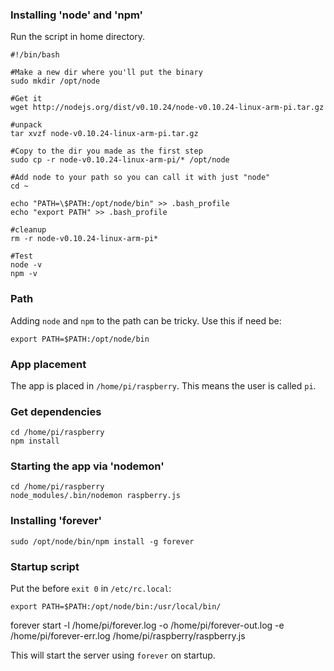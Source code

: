 ### Installing 'node' and 'npm'

Run the script in home directory.

    #!/bin/bash
     
    #Make a new dir where you'll put the binary
    sudo mkdir /opt/node
     
    #Get it
    wget http://nodejs.org/dist/v0.10.24/node-v0.10.24-linux-arm-pi.tar.gz      
     
    #unpack
    tar xvzf node-v0.10.24-linux-arm-pi.tar.gz
     
    #Copy to the dir you made as the first step
    sudo cp -r node-v0.10.24-linux-arm-pi/* /opt/node
     
    #Add node to your path so you can call it with just "node"
    cd ~
     
    echo "PATH=\$PATH:/opt/node/bin" >> .bash_profile
    echo "export PATH" >> .bash_profile
    
    #cleanup
    rm -r node-v0.10.24-linux-arm-pi*
     
    #Test
    node -v
    npm -v
    
### Path 

Adding `node` and `npm` to the path can be tricky. Use this if need be:

    export PATH=$PATH:/opt/node/bin
   
### App placement
    
The app is placed in `/home/pi/raspberry`. This means the user is called `pi`.

### Get dependencies

    cd /home/pi/raspberry
    npm install
    
### Starting the app via 'nodemon'

    cd /home/pi/raspberry
    node_modules/.bin/nodemon raspberry.js

### Installing 'forever'

    sudo /opt/node/bin/npm install -g forever

### Startup script

Put the before `exit 0` in `/etc/rc.local`:

    export PATH=$PATH:/opt/node/bin:/usr/local/bin/
forever start -l /home/pi/forever.log -o /home/pi/forever-out.log -e /home/pi/forever-err.log /home/pi/raspberry/raspberry.js
 
This will start the server using `forever` on startup.


